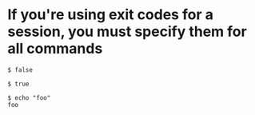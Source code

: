 # If you're using exit codes for a session, you must specify them for all commands

```console tesh-session="foo" tesh-exitcodes="1 0"
$ false

$ true

```

```console tesh-session="foo"
$ echo "foo"
foo
```
